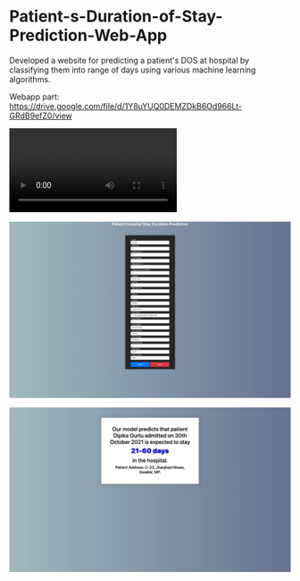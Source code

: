 # Patient-s-Duration-of-Stay-Prediction-Web-App
Developed a website for predicting a patient's DOS at hospital by classifying them into range of days using various machine learning algorithms.

Webapp part: https://drive.google.com/file/d/1Y8uYUQ0DEMZDkB6Od966Lt-GRdB9efZ0/view

![Working Video](https://github.com/dipikagurtoo/Patient-s-Duration-of-Stay-Prediction-Web-App/blob/main/Working%20Video.mp4)

![Input Page](https://github.com/dipikagurtoo/Patient-s-Duration-of-Stay-Prediction-Web-App/blob/main/Input%20Screenshot.jpeg)

![Output Page](https://github.com/dipikagurtoo/Patient-s-Duration-of-Stay-Prediction-Web-App/blob/main/Output%20Screenshot.jpeg)
